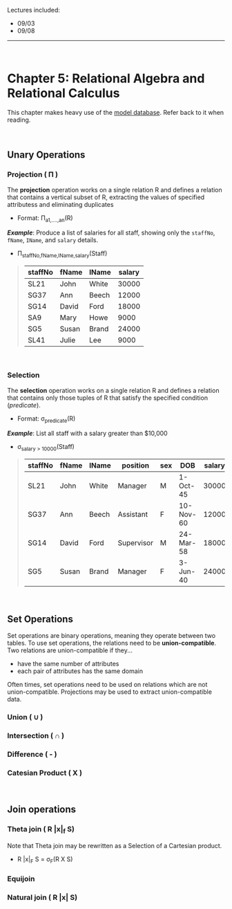 

Lectures included:
- 09/03
- 09/08

---

<br/>

# Chapter 5: Relational Algebra and Relational Calculus

This chapter makes heavy use of the [model database](./Staff%20Model%20Database.md). Refer back to it when reading.

<br/>

## Unary Operations

### Projection ( Π )
The **projection** operation works on a single relation R and defines a relation that contains a vertical subset of R, extracting the values of specified attributess and eliminating duplicates
- Format: Π<sub>a1,....,an</sub>(R)

***Example***: Produce a list of salaries for all staff, showing only the `staffNo`, `fName`, `IName`, and `salary` details.
- Π<sub>staffNo,fName,IName,salary</sub>(Staff)


>| staffNo | fName | IName | salary |
>|-|-|-|-|
>| SL21 | John | White | 30000 |
>| SG37 | Ann | Beech | 12000 |
>| SG14 | David | Ford | 18000 |
>| SA9 | Mary | Howe | 9000 |
>| SG5 | Susan | Brand | 24000 |
>| SL41 | Julie | Lee | 9000 |

<br/>

### Selection
The **selection** operation works on a single relation R and defines a relation that contains only those tuples of R that satisfy the specified condition (*predicate*).
- Format: σ<sub>predicate</sub>(R)

***Example***: List all staff with a salary greater than $10,000
- σ<sub>salary > 10000</sub>(Staff)

>| staffNo | fName | IName | position | sex | DOB | salary | branchNo|
>|-|-|-|-|-|-|-|-|
>| SL21 | John | White | Manager | M | 1-Oct-45 | 30000 | B005 |
>| SG37 | Ann | Beech | Assistant | F | 10-Nov-60 | 12000 | B003 |
>| SG14 | David | Ford | Supervisor | M | 24-Mar-58 | 18000 | B003 |
>| SG5 | Susan | Brand | Manager | F | 3-Jun-40 | 24000 | B003 |

<br/>

## Set Operations

Set operations are binary operations, meaning they operate between two tables. To use set operations, the relations need to be **union-compatible**. Two relations are union-compatible if they...
- have the same number of attributes
- each pair of attributes has the same domain

Often times, set operations need to be used on relations which are not union-compatible. Projections may be used to extract union-compatible data.


### Union ( ∪ )

### Intersection ( ∩ )

### Difference ( - )

### Catesian Product ( X )

<br/>

## Join operations

### Theta join ( R |x|<sub>f</sub> S)

Note that Theta join may be rewritten as a Selection of a Cartesian product.
- R |x|<sub>F</sub> S = σ<sub>F</sub>(R X S)

### Equijoin

### Natural join ( R |x| S)